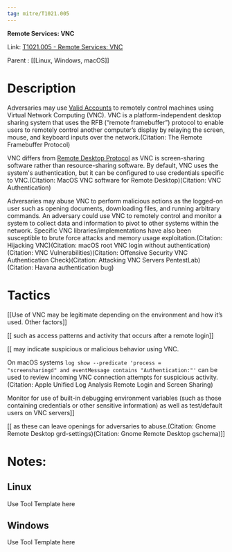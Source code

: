 ```yaml
---
tag: mitre/T1021.005
---
```


**Remote Services: VNC**

Link: [T1021.005 - Remote Services: VNC](https://attack.mitre.org/techniques/T1021/005)

Parent : [[Linux, Windows, macOS]]


# Description

Adversaries may use [Valid Accounts](https://attack.mitre.org/techniques/T1078) to remotely control machines using Virtual Network Computing (VNC).  VNC is a platform-independent desktop sharing system that uses the RFB (“remote framebuffer”) protocol to enable users to remotely control another computer’s display by relaying the screen, mouse, and keyboard inputs over the network.(Citation: The Remote Framebuffer Protocol)

VNC differs from [Remote Desktop Protocol](https://attack.mitre.org/techniques/T1021/001) as VNC is screen-sharing software rather than resource-sharing software. By default, VNC uses the system's authentication, but it can be configured to use credentials specific to VNC.(Citation: MacOS VNC software for Remote Desktop)(Citation: VNC Authentication)

Adversaries may abuse VNC to perform malicious actions as the logged-on user such as opening documents, downloading files, and running arbitrary commands. An adversary could use VNC to remotely control and monitor a system to collect data and information to pivot to other systems within the network. Specific VNC libraries/implementations have also been susceptible to brute force attacks and memory usage exploitation.(Citation: Hijacking VNC)(Citation: macOS root VNC login without authentication)(Citation: VNC Vulnerabilities)(Citation: Offensive Security VNC Authentication Check)(Citation: Attacking VNC Servers PentestLab)(Citation: Havana authentication bug)

# Tactics


[[Use of VNC may be legitimate depending on the environment and how it’s used. Other factors]]

[[ such as access patterns and activity that occurs after a remote login]]

[[ may indicate suspicious or malicious behavior using VNC.

On macOS systems <code>log show --predicate 'process = "screensharingd" and eventMessage contains "Authentication:"'</code> can be used to review incoming VNC connection attempts for suspicious activity.(Citation: Apple Unified Log Analysis Remote Login and Screen Sharing)

Monitor for use of built-in debugging environment variables (such as those containing credentials or other sensitive information) as well as test/default users on VNC servers]]

[[ as these can leave openings for adversaries to abuse.(Citation: Gnome Remote Desktop grd-settings)(Citation: Gnome Remote Desktop gschema)]]


# Notes:

## Linux

Use Tool Template here

## Windows

Use Tool Template here